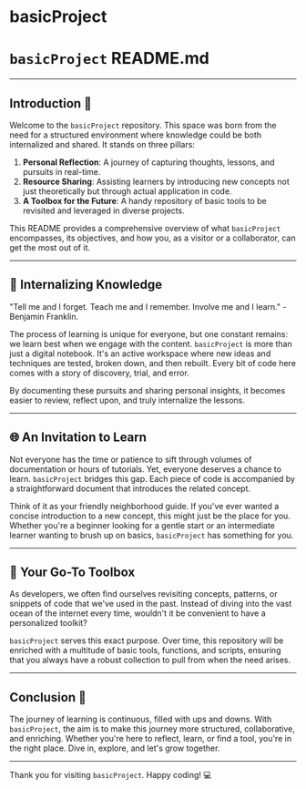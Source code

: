 # basicProject
# `basicProject` README.md

---

## Introduction 🌟

Welcome to the `basicProject` repository. This space was born from the need for a structured environment where knowledge could be both internalized and shared. It stands on three pillars:

1. **Personal Reflection**: A journey of capturing thoughts, lessons, and pursuits in real-time.
2. **Resource Sharing**: Assisting learners by introducing new concepts not just theoretically but through actual application in code.
3. **A Toolbox for the Future**: A handy repository of basic tools to be revisited and leveraged in diverse projects.

This README provides a comprehensive overview of what `basicProject` encompasses, its objectives, and how you, as a visitor or a collaborator, can get the most out of it.

---

## 📘 Internalizing Knowledge

"Tell me and I forget. Teach me and I remember. Involve me and I learn." - Benjamin Franklin.

The process of learning is unique for everyone, but one constant remains: we learn best when we engage with the content. `basicProject` is more than just a digital notebook. It's an active workspace where new ideas and techniques are tested, broken down, and then rebuilt. Every bit of code here comes with a story of discovery, trial, and error. 

By documenting these pursuits and sharing personal insights, it becomes easier to review, reflect upon, and truly internalize the lessons.

---

## 🌐 An Invitation to Learn

Not everyone has the time or patience to sift through volumes of documentation or hours of tutorials. Yet, everyone deserves a chance to learn. `basicProject` bridges this gap. Each piece of code is accompanied by a straightforward document that introduces the related concept. 

Think of it as your friendly neighborhood guide. If you've ever wanted a concise introduction to a new concept, this might just be the place for you. Whether you're a beginner looking for a gentle start or an intermediate learner wanting to brush up on basics, `basicProject` has something for you.

---

## 🔧 Your Go-To Toolbox

As developers, we often find ourselves revisiting concepts, patterns, or snippets of code that we've used in the past. Instead of diving into the vast ocean of the internet every time, wouldn't it be convenient to have a personalized toolkit?

`basicProject` serves this exact purpose. Over time, this repository will be enriched with a multitude of basic tools, functions, and scripts, ensuring that you always have a robust collection to pull from when the need arises.

---

## Conclusion 🌅

The journey of learning is continuous, filled with ups and downs. With `basicProject`, the aim is to make this journey more structured, collaborative, and enriching. Whether you're here to reflect, learn, or find a tool, you're in the right place. Dive in, explore, and let's grow together.

--- 

Thank you for visiting `basicProject`. Happy coding! 💻
